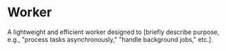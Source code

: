 # Worker

A lightweight and efficient worker designed to [briefly describe purpose, e.g., "process tasks asynchronously," "handle background jobs," etc.].
